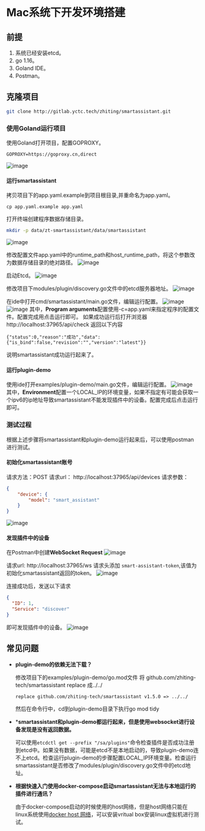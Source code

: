 # Mac系统下开发环境搭建
## 前提
1. 系统已经安装etcd。
2. go 1.16。
3. Goland IDE。
4. Postman。
## 克隆项目
```bash
git clone http://gitlab.yctc.tech/zhiting/smartassistant.git
```
### 使用Goland运行项目
使用Goland打开项目，配置GOPROXY。
```
GOPROXY=https://goproxy.cn,direct
```
![image](../images/ide_go_modules.png)

#### 运行smartassistant

拷贝项目下的app.yaml.example到项目根目录,并重命名为app.yaml。
```
cp app.yaml.example app.yaml
```

打开终端创建程序数据存储目录。
```bash
mkdir -p data/zt-smartassistant/data/smartassistant
```
![image](../images/make_dir.png)

修改配置文件app.yaml中的runtime_path和host_runtime_path，将这个参数改为数据存储目录的绝对路径。
![image](../images/app_config.png)

启动Etcd。
![image](../images/etcd_start.png)

修改项目下modules/plugin/discovery.go文件中的etcd服务器地址。
![image](../images/etcd_config.png)

在ide中打开cmd/smartassistant/main.go文件，编辑运行配置。
![image](../images/run_config.png)
![image](../images/run_config_detail.png)
其中，**Program arguments**配置使用-c=app.yaml来指定程序的配置文件。配置完成用点击运行即可。
如果成功运行后打开浏览器 http://localhost:37965/api/check 返回以下内容
```
{"status":0,"reason":"成功","data":{"is_bind":false,"revision":"","version":"latest"}}
```
说明smartassistant成功运行起来了。

#### 运行plugin-demo

使用ide打开examples/plugin-demo/main.go文件，编辑运行配置。
![image](../images/demo_run_details.png)
其中，**Environment**配置一个LOCAL_IP的环境变量，如果不指定有可能会获取一个ipv6的ip地址导致smartassistant不能发现插件中的设备。配置完成后点击运行即可。

### 测试过程
根据上述步骤将smartassistant和plugin-demo运行起来后，可以使用postman进行测试。

#### 初始化smartassistant账号

请求方法：POST
请求url： http://localhost:37965/api/devices
请求参数：
``` json
{
    "device": {
        "model": "smart_assistant"
    }
}
```
![image](../images/sa_init.png)

#### 发现插件中的设备
在Postman中创建**WebSocket Request**
![image](../images/websocket_req.png)

请求url: http://localhost:37965/ws
请求头添加 ```smart-assistant-token```,该值为初始化smartassistant返回的token。
![image](../images/websocket_connect.png)

连接成功后，发送以下请求
```json
{
  "ID": 1,
  "Service": "discover"
}
```
即可发现插件中的设备。
![image](../images/device_discover.png)

## 常见问题
- **plugin-demo的依赖无法下载？**
  
  修改项目下的examples/plugin-demo/go.mod文件
  将 github.com/zhiting-tech/smartassistant replace 成../../
  ```
  replace github.com/zhiting-tech/smartassistant v1.5.0 => ../../
  ```
  然后在命令行中，cd到plugin-demo目录下执行go mod tidy

- ***smartassistant和plugin-demo都运行起来，但是使用websocket进行设备发现是没有返回数据。**
  
  可以使用```etcdctl get --prefix "/sa/plugins"```命令检查插件是否成功注册到etcd中。如果没有数据，可能是etcd不是本地启动的，导致plugin-demo连不上etcd。检查运行plugin-demo的步骤配置LOCAL_IP环境变量。检查运行smartassistant是否修改了modules/plugin/discovery.go文件中的etcd地址。
  
- **根据快速入门使用docker-compose启动smartassistant无法与本地运行的插件进行通讯？**
  
  由于docker-compose启动的时候使用的host网络，但是host网络只能在linux系统使用[docker host 网络](https://docs.docker.com/network/host/)，可以安装vritual box安装linux虚拟机进行测试。
  




